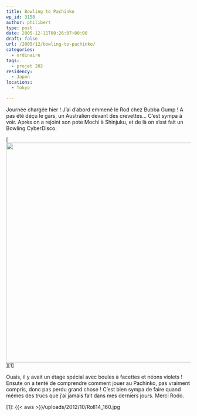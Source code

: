 ```yaml
---
title: Bowling to Pachinko
wp_id: 3158
author: philibert
type: post
date: 2005-12-11T00:26:07+00:00
draft: false
url: /2005/12/bowling-to-pachinko/
categories:
  - ordinaire
tags:
  - projet 202
residency:
  - Japon
locations:
  - Tokyo

---
```

Journée chargée hier ! J&rsquo;ai d&rsquo;abord emmené le Rod chez Bubba Gump ! A pas été déçu le gars, un Australien devant des crevettes&#8230; C&rsquo;est sympa à voir. Après on a rejoint son pote Mochi à Shinjuku, et de là on s&rsquo;est fait un Bowling CyberDisco. 

[<img src="{{< aws >}}/uploads/2012/10/Roll14_160.jpg" alt="" title="Roll14_160" width="800" height="600" class="alignnone size-full wp-image-3159" srcset="{{< aws >}}/uploads/2012/10/Roll14_160.jpg 800w, {{< aws >}}/uploads/2012/10/Roll14_160-300x225.jpg 300w, {{< aws >}}/uploads/2012/10/Roll14_160-263x197.jpg 263w, {{< aws >}}/uploads/2012/10/Roll14_160-650x487.jpg 650w" sizes="(max-width: 800px) 100vw, 800px" />][1]

Ouais, il y avait un étage spécial avec boules à facettes et néons violets ! Ensute on a tenté de comprendre comment jouer au Pachinko, pas vraiment compris, donc pas perdu grand chose ! C&rsquo;est bien sympa de faire quand mêmes des trucs que j&rsquo;ai jamais fait dans mes derniers jours. Merci Rodo.

 [1]: {{< aws >}}/uploads/2012/10/Roll14_160.jpg
